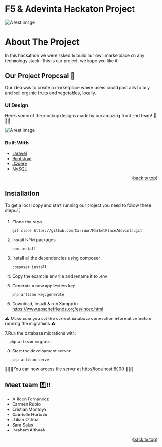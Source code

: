<h1>F5 & Adevinta Hackaton Project</h1>

![A test image](https://c.tenor.com/bxe8Qsx3UusAAAAM/cat.gif)

# About The Project 

In this hackathon we were asked to build our own marketplace on any technology stack. This is our project, we hope you like it!

## Our Project Proposal 🥕

Our idea was to create a marketplace where users could post ads to buy and sell organic fruits and vegetables, locally.

### UI Design

Heres some of the mockup designs made by our amazing front end team! 👏👏👏

![A test image](https://i.postimg.cc/Zqwn862M/UX.png)

### Built With

* [Laravel](https://laravel.com)
* [Bootstrap](https://getbootstrap.com)
* [JQuery](https://jquery.com)
* [MySQL](https://www.mysql.com/)

<p align="right">(<a href="#top">back to top</a>)</p>

## Installation

To get a local copy and start running our project you need to follow these steps.👇

1. Clone the repo
   ```sh
   git clone https://github.com/Carruor/MarketPlaceAdevinta.git
   ```
2. Install NPM packages
   ```sh
   npm install
   ```
3. Install all the dependencies using composer
   ```sh
   composer install
   ```
4. Copy the example env file and rename it to .env

5. Generate a new application key
      ```sh
   php artisan key:generate
   ```
6. Download, install & run Xampp in https://www.apachefriends.org/es/index.html
      
  ⚠️ Make sure you set the correct database connection information before running the migrations ⚠️
  
7.Run the database migrations with:
 ```sh
   php artisan migrate
   ```



8. Start the development server
     ```sh
   php artisan serve
   ```

🎉🎉🎉You can now access the server at http://localhost:8000 🎉🎉🎉


## Meet team 9️⃣!!

 - A-Ileen Fernández
 - Carmen Rubio 
 - Cristian Montoya 
 - Gabrielle Hurtado 
 - Julian Ochoa
 - Sara Salas 
 - Ibrahem Altheeb
 
 <p align="right">(<a href="#top">back to top</a>)</p>




